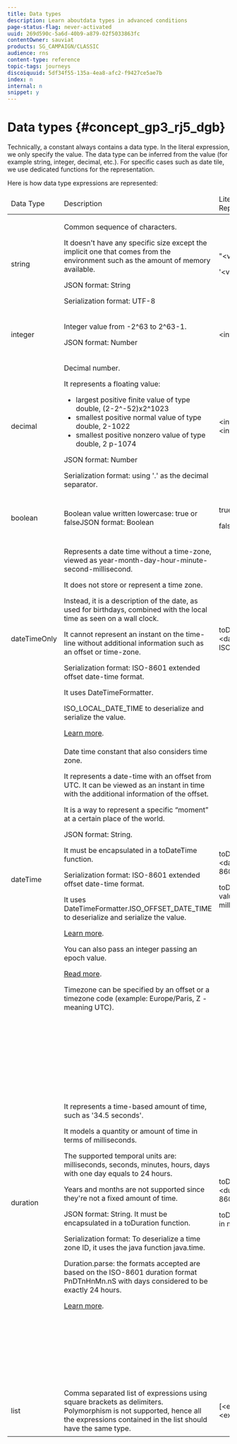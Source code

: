 ```yaml
---
title: Data types
description: Learn aboutdata types in advanced conditions
page-status-flag: never-activated
uuid: 269d590c-5a6d-40b9-a879-02f5033863fc
contentOwner: sauviat
products: SG_CAMPAIGN/CLASSIC
audience: rns
content-type: reference
topic-tags: journeys
discoiquuid: 5df34f55-135a-4ea8-afc2-f9427ce5ae7b
index: n
internal: n
snippet: y
---
```


# Data types {#concept_gp3_rj5_dgb}

Technically, a constant always contains a data type. In the literal expression, we only specify the value. The data type can be inferred from the value (for example string, integer, decimal, etc.). For specific cases such as date tile, we use dedicated functions for the representation.

Here is how data type expressions are represented:

<table>
    <thead>
        <tr>
        <td>Data Type</td>
        <td>Description</td>
        <td>Literal Representation</td>
        <td>Example</td>
        </tr>
    </thead>
    <tbody>
    <tr>
        <td>string</td>
        <td><p>Common sequence of characters.</p><p>It doesn't have any specific size except the implicit one that comes from the environment such as the amount of memory available.</p><p>JSON format: String</p><p>Serialization format: UTF-8</p></td>
        <td><p>"&lt;value&gt;"</p><p>'&lt;value&gt;'</p></td>
        <td><p><pre>"hello world"</pre></p><p><pre>'hello world'</pre></p></td>
    </tr>
    <tr>
        <td>integer</td>
        <td><p>Integer value from -2^63 to 2^63-1.</p><p>JSON format: Number</p></td>
        <td>&lt;integer value&gt;</td>
        <td><p><pre>42</pre></p></td>
    </tr>
    <tr>
        <td>decimal</td>
        <td><p>Decimal number.</p>It represents a floating value:<ul><li>largest positive finite value of type double, (2-2^-52)x2^1023</li><li>smallest positive normal value of type double, 2-1022</li><li>smallest positive nonzero value of type double, 2 p-1074</li></ul></p><p>JSON format: Number</p><p>Serialization format: using '.' as the decimal separator.</p></td>
        <td>&lt;integer value&gt;.&lt;integer value&gt;</td>
        <td><p><pre>3.14</pre></p></td>
    </tr>
    <tr>
        <td>boolean</td>
        <td>Boolean value written lowercase: true or falseJSON format: Boolean</td>
        <td><p>true</p><p>false</p></td>
        <td><p><pre>true</pre></p></td>
    </tr>
    <tr>
        <td>dateTimeOnly</td>
        <td><p>Represents a date time without a time-zone, viewed as year-month-day-hour-minute-second-millisecond.</p><p>It does not store or represent a time zone.</p><p>Instead, it is a description of the date, as used for birthdays, combined with the local time as seen on a wall clock.</p><p>It cannot represent an instant on the time-line without additional information such as an offset or time-zone.</p><p>Serialization format: ISO-8601 extended offset date-time format.</p><p>It uses DateTimeFormatter.</p><p>ISO_LOCAL_DATE_TIME to deserialize and serialize the value.</p> <a href="https://docs.oracle.com/javase/8/docs/api/java/time/format/DateTimeFormatter.html#ISO_LOCAL_DATE_TIME">Learn more</a>.</td>
        <td><p>toDateTimeOnly("&lt;dateTimeOnly in ISO-8601 format&gt;")</p></td>
        <td></td>
    </tr>
    <tr>
        <td>dateTime</td>
        <td><p>Date time constant that also considers time zone.</p><p>It represents a date-time with an offset from UTC. It can be viewed as an instant in time with the additional information of the offset. </p><p>It is a way to represent a specific “moment” at a certain place of the world.</p><p>JSON format: String.</p><p> It must be encapsulated in a toDateTime function.</p><p>
        Serialization format: ISO-8601 extended offset date-time format.</p><p> It uses DateTimeFormatter.ISO_OFFSET_DATE_TIME to deserialize and serialize the value.</p> <a href="https://docs.oracle.com/javase/8/docs/api/java/time/format/DateTimeFormatter.html#ISO_OFFSET_DATE_TIME">Learn more</a>. 
        <p>You can also pass an integer passing an epoch value.</p> <a href="https://www.epochconverter.com/">Read more</a>.</p>
        <p>Timezone can be specified by an offset or a timezone code (example: Europe/Paris, Z - meaning UTC).</p></td>
        <td><p>toDateTime("&lt;dateTime in ISO-8601 format&gt;")</p>
        <p>toDateTime(&lt;integer value of an epoch in milliseconds&gt;)</p></td>
        <td><p><pre>toDateTime("1977-04-22T06:00:00Z")</pre></p><p><pre>toDateTime</pre></p><p><pre>("2011-12-03T15:15:30Z")</pre></p><p><pre>toDateTime</pre></p><p><pre>("2011-12-03T15:15:30.123Z")</pre></p><p><pre>toDateTime</pre></p><p><pre>("2011-12-03T15:15:30.123+02:00")</pre></p>
        <p><pre>toDateTime</pre></p><p><pre>("2011-12-03T15:15:30.123-00:20")</pre></p><p><pre>toDateTime(1560762190189)</pre></p></td>
    </tr>
    <tr>
        <td>duration</td>
        <td><p>It represents a time-based amount of time, such as '34.5 seconds'.</p><p> It models a quantity or amount of time in terms of milliseconds.</p><p>The supported temporal units are: milliseconds, seconds, minutes, hours, days with one day equals to 24 hours.</p><p> Years and months are not supported since they're not a fixed amount of time.</p><p>JSON format: String. It must be encapsulated in a toDuration function.</p><p>Serialization format: To deserialize a time zone ID, it uses the java function java.time.</p><p>Duration.parse: the formats accepted are based on the ISO-8601 duration format PnDTnHnMn.nS with days considered to be exactly 24 hours.</p><a href="https://docs.oracle.com/javase/8/docs/api/java/time/Duration.html#parse-java.lang.CharSequence-">Learn more</a>.</td>
        <td><p>toDuration("&lt;duration in ISO-8601 format&gt;")</p><p>toDuration(&lt;duration in milliseconds&gt;)</p></td>
        <td><p><pre>toDuration("PT5S") // 5 seconds</pre></p>
        <p><pre>toDuration(500) // </pre></p>
        <p><pre>500mstoDuration("PT20.345S") </pre></p>
        <p><pre>-- parses as "20.345 seconds"</pre></p>
        <p><pre>toDuration("PT15M") </pre></p>
        <p><pre> -- parses as "15 minutes"</pre></p>
        <p><pre>(where a minute is 60 seconds)</pre></p>
        <p><pre>toDuration("PT10H") </pre></p>
        <p><pre>-- parses as "10 hours"</pre></p>
        <p><pre>(where an hour is 3600 seconds)</pre></p>
        <p><pre>toDuration("P2D") </pre></p>
        <p><pre>-- parses as "2 days"</pre></p>
        <p><pre>(where a day is </pre></p>
        <p><pre>24 hours or 86400 seconds)</pre></p>
        <p><pre>toDuration("P2DT3H4M") </pre></p>
        <p><pre>-- parses as</pre></p>
        <p><pre>"2 days, 3 hours and 4 minutes"</pre></p>
        <p><pre>toDuration("P-6H3M") </pre></p>
        <p><pre>-- parses as</pre></p>
        <p><pre>"-6 hours and +3 minutes"</pre></p>
        <p><pre>toDuration("-P6H3M") </pre></p>
        <p><pre>-- parses as</pre></p>
        <p><pre>"-6 hours and -3 minutes"</pre></p>
        <p><pre>toDuration("-P-6H+3M") </pre></p>
        <p><pre>-- parses as</pre></p>
        <p><pre>"+6 hours and -3 minutes"</pre></p></td>
    </tr>
    <tr>
        <td>list</td>
        <td>Comma separated list of expressions using square brackets as delimiters. Polymorphism is not supported, hence all the expressions contained in the list should have the same type.</td>
        <td>[&lt;expression&gt;, &lt;expression&gt;, ... ]</td>
        <td><p><pre>["value1","value2"]</pre></p><p><pre>[3,5]</pre></p><p><pre>[toDuration(500),toDuration(800)]</pre></p></td>
    </tr>
    </tbody>
</table>

